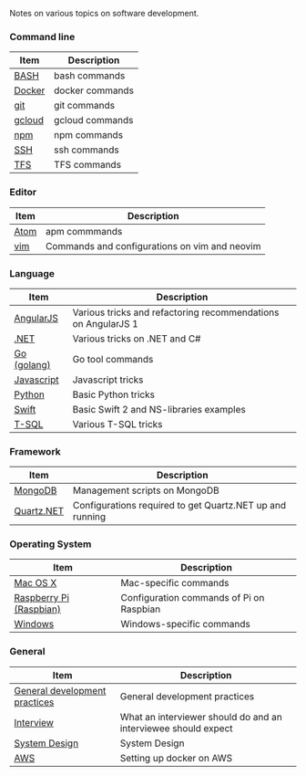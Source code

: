 Notes on various topics on software development.

### Command line

Item | Description
--- | ---
[BASH](https://github.com/alexhokl/notes/blob/master/bash.md) | bash commands
[Docker](https://github.com/alexhokl/notes/blob/master/docker.md) | docker commands
[git](https://github.com/alexhokl/notes/blob/master/git.md) | git commands
[gcloud](https://github.com/alexhokl/notes/blob/master/gcloud.md) | gcloud commands
[npm](https://github.com/alexhokl/notes/blob/master/npm.md) | npm commands
[SSH](https://github.com/alexhokl/notes/blob/master/ssh.md) | ssh commands
[TFS](https://github.com/alexhokl/notes/blob/master/tfs.md) | TFS commands

### Editor

Item | Description
--- | ---
[Atom](https://github.com/alexhokl/notes/blob/master/atom.md) | apm commmands
[vim](https://github.com/alexhokl/notes/blob/master/vim.md) | Commands and configurations on vim and neovim

### Language

Item | Description
--- | ---
[AngularJS](https://github.com/alexhokl/notes/blob/master/angular_js.md) | Various tricks and refactoring recommendations on AngularJS 1
[.NET](https://github.com/alexhokl/notes/blob/master/dot_net.md) | Various tricks on .NET and C#
[Go (golang)](https://github.com/alexhokl/notes/blob/master/go.md) | Go tool commands
[Javascript](https://github.com/alexhokl/notes/blob/master/javascript.md) | Javascript tricks
[Python](https://github.com/alexhokl/notes/blob/master/python.md) | Basic Python tricks
[Swift](https://github.com/alexhokl/notes/blob/master/swift.md) | Basic Swift 2 and NS-libraries examples
[T-SQL](https://github.com/alexhokl/notes/blob/master/t-sql.md) | Various T-SQL tricks

### Framework

Item | Description
--- | ---
[MongoDB](https://github.com/alexhokl/notes/blob/master/mongodb.md) | Management scripts on MongoDB
[Quartz.NET](https://github.com/alexhokl/notes/blob/master/quartz_net.md) | Configurations required to get Quartz.NET up and running

### Operating System

Item | Description
--- | ---
[Mac OS X](https://github.com/alexhokl/notes/blob/master/mac_os_x.md) | Mac-specific commands
[Raspberry Pi (Raspbian)](https://github.com/alexhokl/notes/blob/master/raspberry_pi.md) | Configuration commands of Pi on Raspbian
[Windows](https://github.com/alexhokl/notes/blob/master/windows.md) | Windows-specific commands

### General

Item | Description
--- | ---
[General development practices](https://github.com/alexhokl/notes/blob/master/general_development_practices.md) | General development practices
[Interview](https://github.com/alexhokl/notes/blob/master/interview.md) | What an interviewer should do and an interviewee should expect
[System Design](https://github.com/alexhokl/notes/blob/master/system_design.md) | System Design
[AWS](https://github.com/alexhokl/notes/blob/master/aws.md) | Setting up docker on AWS
